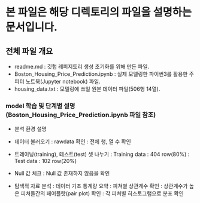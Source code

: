 # 본 파일은 해당 디렉토리의 파일을 설명하는 문서입니다. 

## 전체 파일 개요

* readme.md : 깃헙 레퍼지토리 생성 초기화를 위해 만든 파일.
* Boston_Housing_Price_Prediction.ipynb : 실제 모델링한 파이썬3를 활용한 주피터 노트북(Jupyter notebook) 파일.
* housing_data.txt : 모델링에 쓰일 원본 데이터 파일(506행 14열). 

### model 학습 및 단계별 설명(Boston_Housing_Price_Prediction.ipynb 파일 참조)

* 분석 환경 설명

* 데이터 불러오기
  : rawdata 확인
  : 전체 행, 열 수 확인

* 트레이닝(training), 테스트(test) 셋 나누기
  : Training data : 404 row(80%)
  : Test data : 102 row(20%)
* Null 값 체크
  : Null 값 존재하지 않음을 확인
* 탐색적 자료 분석
  : 데이터 기초 통계량 요약
  : 피쳐별 상관계수 확인
  : 상관계수가 높은 피쳐들간의 페어플랏(pair plot) 확인
  : 각 피쳐별 히스토그램으로 분포 확인
